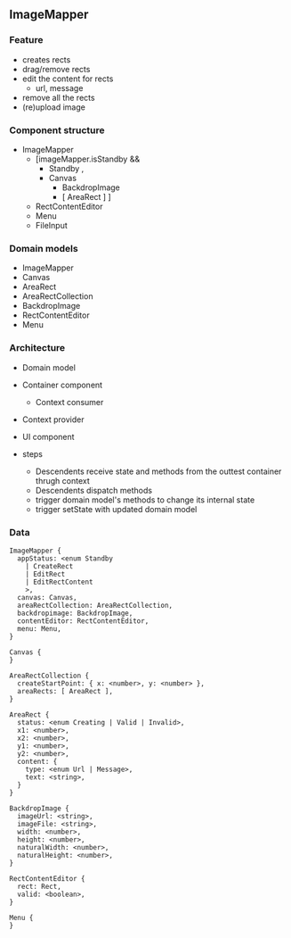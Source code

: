 ## ImageMapper


### Feature

- creates rects
- drag/remove rects
- edit the content for rects
  - url, message
- remove all the rects
- (re)upload image


### Component structure

- ImageMapper
  - [imageMapper.isStandby &&
    - Standby
  ,
    - Canvas
      - BackdropImage
      - [ AreaRect ]
  ]
  - RectContentEditor
  - Menu
  - FileInput

### Domain models
- ImageMapper
- Canvas
- AreaRect
- AreaRectCollection
- BackdropImage
- RectContentEditor
- Menu

### Architecture
- Domain model
- Container component
  - Context consumer
- Context provider
- UI component

- steps
  - Descendents receive state and methods from the outtest container thrugh context
  - Descendents dispatch methods
  - trigger domain model's methods to change its internal state
  - trigger setState with updated domain model


### Data
```
ImageMapper {
  appStatus: <enum Standby
    | CreateRect
    | EditRect
    | EditRectContent
    >,
  canvas: Canvas,
  areaRectCollection: AreaRectCollection,
  backdropimage: BackdropImage,
  contentEditor: RectContentEditor,
  menu: Menu,
}

Canvas {
}

AreaRectCollection {
  createStartPoint: { x: <number>, y: <number> },
  areaRects: [ AreaRect ],
}

AreaRect {
  status: <enum Creating | Valid | Invalid>,
  x1: <number>,
  x2: <number>,
  y1: <number>,
  y2: <number>,
  content: {
    type: <enum Url | Message>,
    text: <string>,
  }
}

BackdropImage {
  imageUrl: <string>,
  imageFile: <string>,
  width: <number>,
  height: <number>,
  naturalWidth: <number>,
  naturalHeight: <number>,
}

RectContentEditor {
  rect: Rect,
  valid: <boolean>,
}

Menu {
}
```
